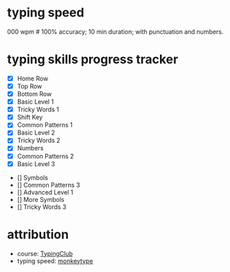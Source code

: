 # typing speed

000 wpm # 100% accuracy; 10 min duration; with punctuation and numbers.

# typing skills progress tracker

- [x] Home Row
- [x] Top Row
- [x] Bottom Row
- [x] Basic Level 1
- [x] Tricky Words 1
- [x] Shift Key
- [x] Common Patterns 1
- [x] Basic Level 2
- [x] Tricky Words 2
- [x] Numbers
- [x] Common Patterns 2
- [x] Basic Level 3
- [] Symbols
- [] Common Patterns 3
- [] Advanced Level 1
- [] More Symbols
- [] Tricky Words 3

# attribution
- course: [TypingClub](https://www.typingclub.com)
- typing speed: [monkeytype](https://monkeytype.com/)

